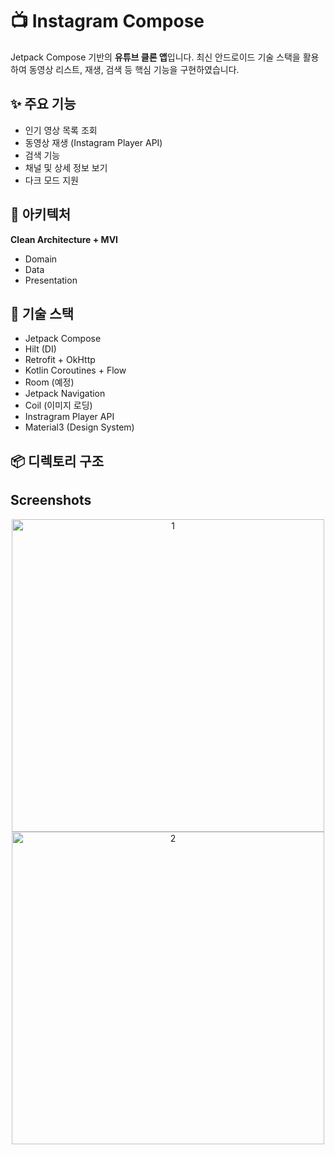 # 📺 Instagram Compose

Jetpack Compose 기반의 **유튜브 클론 앱**입니다. 최신 안드로이드 기술 스택을 활용하여 동영상 리스트, 재생, 검색 등 핵심 기능을 구현하였습니다.

## ✨ 주요 기능
- 인기 영상 목록 조회
- 동영상 재생 (Instagram Player API)
- 검색 기능
- 채널 및 상세 정보 보기
- 다크 모드 지원

## 🧱 아키텍처
**Clean Architecture + MVI**
- Domain
- Data
- Presentation

## 🧰 기술 스택
- Jetpack Compose
- Hilt (DI)
- Retrofit + OkHttp
- Kotlin Coroutines + Flow
- Room (예정)
- Jetpack Navigation
- Coil (이미지 로딩)
- Instragram Player API
- Material3 (Design System)

## 📦 디렉토리 구조

## Screenshots
<p align="center">
  <img src="screenshots/1.jpg" width="500" alt="1">
  <img src="screenshots/2.jpg" width="500" alt="2">
</p>

